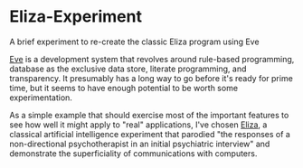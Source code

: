 # Eliza-Experiment
A brief experiment to re-create the classic Eliza program using Eve

[Eve](http://witheve.com/) is a development system that revolves around rule-based programming, database as the exclusive data store, literate programming, and transparency.  It presumably has a long way to go before it's ready for prime time, but it seems to have enough potential to be worth some experimentation.

As a simple example that should exercise most of the important features to see how well it might apply to "real" applications, I've chosen [Eliza](https://en.wikipedia.org/wiki/ELIZA), a classical artificial intelligence experiment that parodied "the responses of a non-directional psychotherapist in an initial psychiatric interview" and demonstrate the superficiality of communications with computers.

